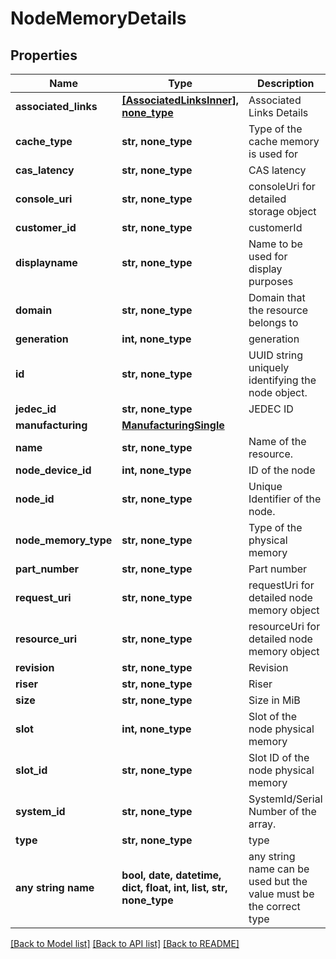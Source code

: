 # NodeMemoryDetails


## Properties
Name | Type | Description | Notes
------------ | ------------- | ------------- | -------------
**associated_links** | [**[AssociatedLinksInner], none_type**](AssociatedLinksInner.md) | Associated Links Details | [optional] 
**cache_type** | **str, none_type** | Type of the cache memory is used for | [optional] 
**cas_latency** | **str, none_type** | CAS latency | [optional] 
**console_uri** | **str, none_type** | consoleUri for detailed storage object | [optional] 
**customer_id** | **str, none_type** | customerId | [optional] 
**displayname** | **str, none_type** | Name to be used for display purposes | [optional] 
**domain** | **str, none_type** | Domain that the resource belongs to | [optional] 
**generation** | **int, none_type** | generation | [optional] 
**id** | **str, none_type** | UUID string uniquely identifying the node object. | [optional] 
**jedec_id** | **str, none_type** | JEDEC ID | [optional] 
**manufacturing** | [**ManufacturingSingle**](ManufacturingSingle.md) |  | [optional] 
**name** | **str, none_type** | Name of the resource. | [optional] 
**node_device_id** | **int, none_type** | ID of the node | [optional] 
**node_id** | **str, none_type** | Unique Identifier of the node. | [optional] 
**node_memory_type** | **str, none_type** | Type of the physical memory | [optional] 
**part_number** | **str, none_type** | Part number | [optional] 
**request_uri** | **str, none_type** | requestUri for detailed node memory object | [optional] 
**resource_uri** | **str, none_type** | resourceUri for detailed node memory object | [optional] 
**revision** | **str, none_type** | Revision | [optional] 
**riser** | **str, none_type** | Riser | [optional] 
**size** | **str, none_type** | Size in MiB | [optional] 
**slot** | **int, none_type** | Slot of the node physical memory | [optional] 
**slot_id** | **str, none_type** | Slot ID of the node physical memory | [optional] 
**system_id** | **str, none_type** | SystemId/Serial Number  of the array. | [optional] 
**type** | **str, none_type** | type | [optional] 
**any string name** | **bool, date, datetime, dict, float, int, list, str, none_type** | any string name can be used but the value must be the correct type | [optional]

[[Back to Model list]](../README.md#documentation-for-models) [[Back to API list]](../README.md#documentation-for-api-endpoints) [[Back to README]](../README.md)


